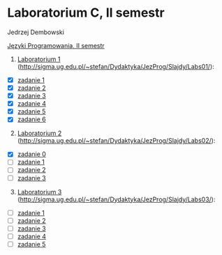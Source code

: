 # Laboratorium C, II semestr
Jedrzej Dembowski

[Języki Programowania, II semestr](http://sigma.ug.edu.pl/~stefan/Dydaktyka/JezProg/)

1. [Laboratorium 1](lab1) (http://sigma.ug.edu.pl/~stefan/Dydaktyka/JezProg/Slajdy/Labs01/):
  * [x] [zadanie 1](lab1/zad1.c)
  * [x] [zadanie 2](lab1/zad2.c)
  * [x] [zadanie 3](lab1/zad3.c)
  * [x] [zadanie 4](lab1/zad4.c)
  * [x] [zadanie 5](lab1/zad5.c)
  * [x] [zadanie 6](lab1/zad6.c)
2. [Laboratorium 2](lab2) (http://sigma.ug.edu.pl/~stefan/Dydaktyka/JezProg/Slajdy/Labs02/):
  * [x] [zadanie 0](lab1/zad1.c)
  * [ ] [zadanie 1](lab1/zad2.c)
  * [ ] [zadanie 2](lab1/zad3.c)
  * [ ] [zadanie 3](lab1/zad4.c)
3. [Laboratorium 3](lab3) (http://sigma.ug.edu.pl/~stefan/Dydaktyka/JezProg/Slajdy/Labs03/):
  * [ ] [zadanie 1](lab1/zad1.c)
  * [ ] [zadanie 2](lab1/zad2.c)
  * [ ] [zadanie 3](lab1/zad3.c)
  * [ ] [zadanie 4](lab1/zad4.c)
  * [ ] [zadanie 5](lab1/zad5.c)
